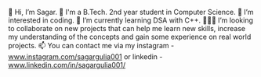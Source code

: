 👋 Hi, I’m Sagar.
🏫 I'm a B.Tech. 2nd year student in Computer Science.
👀 I’m interested in coding.
🌱 I’m currently learning DSA with C++.
👨🏿‍💻 I’m looking to collaborate on new projects that can help me learn new skills, increase my understanding of the concepts and gain some experience on real world projects.
📫 You can contact me via my instagram - www.instagram.com/sagargulia001 or linkedin - www.linkedin.com/in/sagargulia001/
